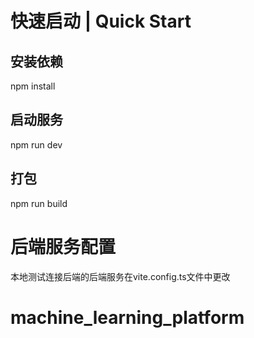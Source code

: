 
# 快速启动 | Quick Start

## 安装依赖
npm install

## 启动服务
npm run dev

## 打包
npm run build

# 后端服务配置
本地测试连接后端的后端服务在vite.config.ts文件中更改
# machine_learning_platform
